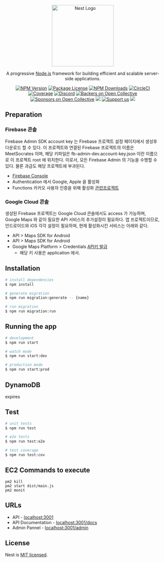 <p align="center">
  <a href="http://nestjs.com/" target="blank"><img src="https://nestjs.com/img/logo-small.svg" width="200" alt="Nest Logo" /></a>
</p>

[circleci-image]: https://img.shields.io/circleci/build/github/nestjs/nest/master?token=abc123def456
[circleci-url]: https://circleci.com/gh/nestjs/nest

  <p align="center">A progressive <a href="http://nodejs.org" target="_blank">Node.js</a> framework for building efficient and scalable server-side applications.</p>
    <p align="center">
<a href="https://www.npmjs.com/~nestjscore" target="_blank"><img src="https://img.shields.io/npm/v/@nestjs/core.svg" alt="NPM Version" /></a>
<a href="https://www.npmjs.com/~nestjscore" target="_blank"><img src="https://img.shields.io/npm/l/@nestjs/core.svg" alt="Package License" /></a>
<a href="https://www.npmjs.com/~nestjscore" target="_blank"><img src="https://img.shields.io/npm/dm/@nestjs/common.svg" alt="NPM Downloads" /></a>
<a href="https://circleci.com/gh/nestjs/nest" target="_blank"><img src="https://img.shields.io/circleci/build/github/nestjs/nest/master" alt="CircleCI" /></a>
<a href="https://coveralls.io/github/nestjs/nest?branch=master" target="_blank"><img src="https://coveralls.io/repos/github/nestjs/nest/badge.svg?branch=master#9" alt="Coverage" /></a>
<a href="https://discord.gg/G7Qnnhy" target="_blank"><img src="https://img.shields.io/badge/discord-online-brightgreen.svg" alt="Discord"/></a>
<a href="https://opencollective.com/nest#backer" target="_blank"><img src="https://opencollective.com/nest/backers/badge.svg" alt="Backers on Open Collective" /></a>
<a href="https://opencollective.com/nest#sponsor" target="_blank"><img src="https://opencollective.com/nest/sponsors/badge.svg" alt="Sponsors on Open Collective" /></a>
  <a href="https://paypal.me/kamilmysliwiec" target="_blank"><img src="https://img.shields.io/badge/Donate-PayPal-ff3f59.svg"/></a>
    <a href="https://opencollective.com/nest#sponsor"  target="_blank"><img src="https://img.shields.io/badge/Support%20us-Open%20Collective-41B883.svg" alt="Support us"></a>
  <a href="https://twitter.com/nestframework" target="_blank"><img src="https://img.shields.io/twitter/follow/nestframework.svg?style=social&label=Follow"></a>
</p>
  <!--[![Backers on Open Collective](https://opencollective.com/nest/backers/badge.svg)](https://opencollective.com/nest#backer)
  [![Sponsors on Open Collective](https://opencollective.com/nest/sponsors/badge.svg)](https://opencollective.com/nest#sponsor)-->

## Preparation

### Firebase 콘솔

Firebase Admin SDK account key 는 Firebase 프로젝트 설정 페이지에서 생성후 다운로드 할 수 있다. 이 프로젝트와 연결된 Firebase 프로젝트의 이름은 MeetSocrates 이며, 해당 키파일은 fb-admin-dev.account-key.json 이란 이름으로 이 프로젝트 root 에 위치한다. 이로서, 모든 Firebase Admin 의 기능을 수행할 수 있다. 물론 과금도 해당 프로젝트에 부과된다.

- [Firebase Console](https://console.firebase.google.com/project/meetsocrates-fd76c)
- Authentication 에서 Google, Apple 을 활성화
- Functions 카카오 사용자 인증을 위해 활성화 [관련프로젝트](https://github.com/jinseokoh/socrates-firebase-functions)

### Google Cloud 콘솔

생성된 Firebase 프로젝트는 Google Cloud 콘솔에서도 access 가 가능하며, Google Maps 와 같이 필요한 API 서비스의 추가설정이 필요하다. 앱 프로젝트이므로, 안드로이드와 iOS 각각 설정이 필요하며, 현재 활성화시킨 서비스는 아래와 같다.

- API > Maps SDK for Android
- API > Maps SDK for Android
- Google Maps Platform > Credentials [API키 발급](https://console.cloud.google.com/google/maps-apis/credentials)
  - 해당 키 사용은 application 에서.

## Installation

```bash
# install dependencies
$ npm install

# generate migration
$ npm run migration:generate -- {name}

# run migration
$ npm run migration:run
```

## Running the app

```bash
# development
$ npm run start

# watch mode
$ npm run start:dev

# production mode
$ npm run start:prod
```

## DynamoDB

expires

## Test

```bash
# unit tests
$ npm run test

# e2e tests
$ npm run test:e2e

# test coverage
$ npm run test:cov
```

## EC2 Commands to execute

```
pm2 kill
pm2 start dist/main.js
pm2 monit
```

## URLs

- API - [localhost:3001](http://localhost:3001/)
- API Documentation - [localhost:3001/docs](http://localhost:3001/docs)
- Admin Pannel - [localhost:3001/admin](http://localhost:3001/admin)

## License

Nest is [MIT licensed](LICENSE).
